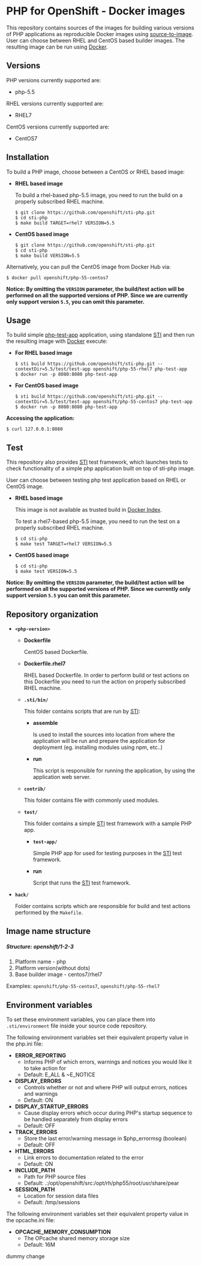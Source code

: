 PHP for OpenShift - Docker images
========================================

This repository contains sources of the images for building various versions
of PHP applications as reproducible Docker images using
[source-to-image](https://github.com/openshift/source-to-image).
User can choose between RHEL and CentOS based builder images.
The resulting image can be run using [Docker](http://docker.io).


Versions
---------------
PHP versions currently supported are:
* php-5.5

RHEL versions currently supported are:
* RHEL7

CentOS versions currently supported are:
* CentOS7


Installation
---------------
To build a PHP image, choose between a CentOS or RHEL based image:
*  **RHEL based image**

    To build a rhel-based php-5.5 image, you need to run the build on a properly
    subscribed RHEL machine.

    ```
    $ git clone https://github.com/openshift/sti-php.git
    $ cd sti-php
    $ make build TARGET=rhel7 VERSION=5.5
    ```

*  **CentOS based image**
    ```
    $ git clone https://github.com/openshift/sti-php.git
    $ cd sti-php
    $ make build VERSION=5.5
    ```

Alternatively, you can pull the CentOS image from Docker Hub via:
    
    $ docker pull openshift/php-55-centos7

**Notice: By omitting the `VERSION` parameter, the build/test action will be performed
on all the supported versions of PHP. Since we are currently only support version `5.5`,
you can omit this parameter.**


Usage
---------------------
To build simple [php-test-app](https://github.com/openshift/sti-php/tree/master/5.5/test/test-app) application,
using standalone [STI](https://github.com/openshift/source-to-image) and then run the
resulting image with [Docker](http://docker.io) execute:

*  **For RHEL based image**
    ```
    $ sti build https://github.com/openshift/sti-php.git --contextDir=5.5/test/test-app openshift/php-55-rhel7 php-test-app
    $ docker run -p 8080:8080 php-test-app
    ```

*  **For CentOS based image**
    ```
    $ sti build https://github.com/openshift/sti-php.git --contextDir=5.5/test/test-app openshift/php-55-centos7 php-test-app
    $ docker run -p 8080:8080 php-test-app
    ```

**Accessing the application:**
```
$ curl 127.0.0.1:8080
```


Test
---------------------
This repository also provides [STI](https://github.com/openshift/source-to-image) test framework,
which launches tests to check functionality of a simple php application built on top of sti-php image.

User can choose between testing php test application based on RHEL or CentOS image.

*  **RHEL based image**

    This image is not available as trusted build in [Docker Index](https://index.docker.io).

    To test a rhel7-based php-5.5 image, you need to run the test on a properly
    subscribed RHEL machine.

    ```
    $ cd sti-php
    $ make test TARGET=rhel7 VERSION=5.5
    ```

*  **CentOS based image**

    ```
    $ cd sti-php
    $ make test VERSION=5.5
    ```

**Notice: By omitting the `VERSION` parameter, the build/test action will be performed
on all the supported versions of PHP. Since we currently only support version `5.5`
you can omit this parameter.**


Repository organization
------------------------
* **`<php-version>`**

    * **Dockerfile**

        CentOS based Dockerfile.

    * **Dockerfile.rhel7**

        RHEL based Dockerfile. In order to perform build or test actions on this
        Dockerfile you need to run the action on properly subscribed RHEL machine.

    * **`.sti/bin/`**

        This folder contains scripts that are run by [STI](https://github.com/openshift/source-to-image):

        *   **assemble**

            Is used to install the sources into location from where the application
            will be run and prepare the application for deployment (eg. installing
            modules using npm, etc..)

        *   **run**

            This script is responsible for running the application, by using the
            application web server.

    * **`contrib/`**

        This folder contains file with commonly used modules.

    * **`test/`**

        This folder contains a simple [STI](https://github.com/openshift/source-to-image)
        test framework with a sample PHP app.

        * **`test-app/`**

            Simple PHP app for used for testing purposes in the [STI](https://github.com/openshift/source-to-image) test framework.

        * **run**

            Script that runs the [STI](https://github.com/openshift/source-to-image) test framework.

* **`hack/`**

    Folder contains scripts which are responsible for build and test actions performed by the `Makefile`.

Image name structure
------------------------
##### Structure: openshift/1-2-3

1. Platform name - php
2. Platform version(without dots)
3. Base builder image - centos7/rhel7

Examples: `openshift/php-55-centos7`, `openshift/php-55-rhel7`

Environment variables
---------------------

To set these environment variables, you can place them into `.sti/environment`
file inside your source code repository.

The following environment variables set their equivalent property value in the php.ini file:
* **ERROR_REPORTING**
  * Informs PHP of which errors, warnings and notices you would like it to take action for
  * Default: E_ALL & ~E_NOTICE
* **DISPLAY_ERRORS**
  * Controls whether or not and where PHP will output errors, notices and warnings
  * Default: ON
* **DISPLAY_STARTUP_ERRORS**
  * Cause display errors which occur during PHP's startup sequence to be handled separately from display errors
  * Default: OFF
* **TRACK_ERRORS**
  * Store the last error/warning message in $php_errormsg (boolean)
  * Default: OFF
* **HTML_ERRORS**
  * Link errors to documentation related to the error
  * Default: ON
* **INCLUDE_PATH**
  * Path for PHP source files
  * Default: .:/opt/openshift/src:/opt/rh/php55/root/usr/share/pear
* **SESSION_PATH**
  * Location for session data files
  * Default: /tmp/sessions

The following environment variables set their equivalent property value in the opcache.ini file:
* **OPCACHE_MEMORY_CONSUMPTION**
  * The OPcache shared memory storage size
  * Default: 16M

dummy change


